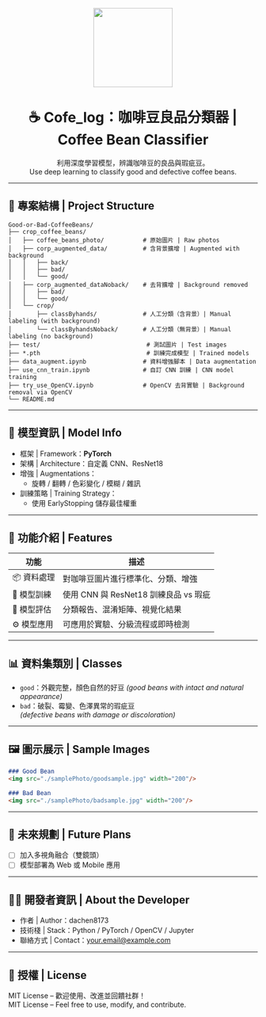 
<p align="center">
  <img src="./5edf4a74-293f-4bb1-ab8a-09a30bfed6c8.png" width="160"/>
</p>

<h1 align="center">☕ Cofe_log：咖啡豆良品分類器 | Coffee Bean Classifier</h1>

<p align="center">
  利用深度學習模型，辨識咖啡豆的良品與瑕疵豆。<br>
  Use deep learning to classify good and defective coffee beans.
</p>

---

## 📂 專案結構 | Project Structure

```
Good-or-Bad-CoffeeBeans/
├── crop_coffee_beans/
│   ├── coffee_beans_photo/           # 原始圖片 | Raw photos
│   ├── corp_augmented_data/          # 含背景擴增 | Augmented with background
│   │   ├── back/
│   │   ├── bad/
│   │   └── good/
│   ├── corp_augmented_dataNoback/    # 去背擴增 | Background removed
│   │   ├── bad/
│   │   └── good/
│   └── crop/
│       ├── classByhands/             # 人工分類（含背景）| Manual labeling (with background)
│       └── classByhandsNoback/       # 人工分類（無背景）| Manual labeling (no background)
├── test/                              # 測試圖片 | Test images
├── *.pth                              # 訓練完成模型 | Trained models
├── data_augment.ipynb                # 資料增強腳本 | Data augmentation
├── use_cnn_train.ipynb               # 自訂 CNN 訓練 | CNN model training
├── try_use_OpenCV.ipynb              # OpenCV 去背實驗 | Background removal via OpenCV
└── README.md
```

---

## 🧠 模型資訊 | Model Info

- 框架 | Framework：**PyTorch**
- 架構 | Architecture：自定義 CNN、ResNet18
- 增強 | Augmentations：
  - 旋轉 / 翻轉 / 色彩變化 / 模糊 / 雜訊
- 訓練策略 | Training Strategy：
  - 使用 EarlyStopping 儲存最佳權重

---

## 🧪 功能介紹 | Features

| 功能 | 描述 |
|------|------|
| 📦 資料處理 | 對咖啡豆圖片進行標準化、分類、增強 |
| 🔬 模型訓練 | 使用 CNN 與 ResNet18 訓練良品 vs 瑕疵 |
| 🧪 模型評估 | 分類報告、混淆矩陣、視覺化結果 |
| ⚙️ 模型應用 | 可應用於實驗、分級流程或即時檢測 |

---

## 📊 資料集類別 | Classes

- `good`：外觀完整，顏色自然的好豆
  *(good beans with intact and natural appearance)*  
- `bad`：破裂、霉變、色澤異常的瑕疵豆  
  *(defective beans with damage or discoloration)*

---

## 🖼️ 圖示展示 | Sample Images


```markdown
### Good Bean
<img src="./samplePhoto/goodsample.jpg" width="200"/>

### Bad Bean
<img src="./samplePhoto/badsample.jpg" width="200"/>
```

---

## 🎯 未來規劃 | Future Plans

- [ ] 加入多視角融合（雙鏡頭）
- [ ] 模型部署為 Web 或 Mobile 應用

---

## 👨‍💻 開發者資訊 | About the Developer

- 作者 | Author：dachen8173
- 技術棧 | Stack：Python / PyTorch / OpenCV / Jupyter
- 聯絡方式 | Contact：your.email@example.com

---

## 📜 授權 | License

MIT License – 歡迎使用、改進並回饋社群！  
MIT License – Feel free to use, modify, and contribute.
